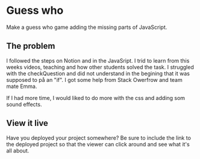 # Guess who

Make a guess who game adding the missing parts of JavaScript.

## The problem
I followed the steps on Notion and in the JavaSript. 
I trid to learn from this weeks videos, teaching and how other students solved the task.
I struggled with the checkQuestion and did not understand in the begining that it was supposed to på an "if".
I got some help from Stack Owerfrow and team mate Emma.

If I had more time, I would liked to do more with the css and adding som sound effects.

## View it live

Have you deployed your project somewhere? Be sure to include the link to the deployed project so that the viewer can click around and see what it's all about.
